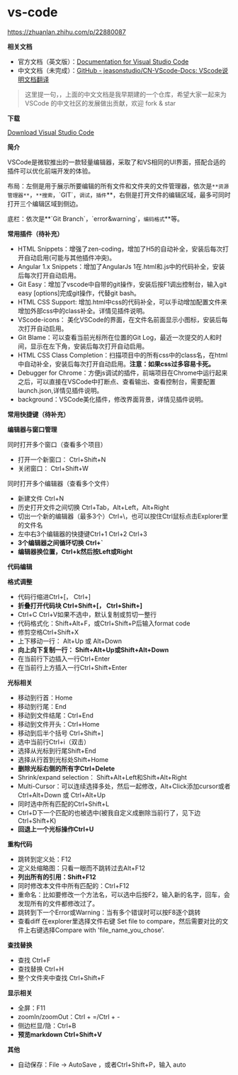 # vs-code




https://zhuanlan.zhihu.com/p/22880087







**相关文档**

  

-   官方文档（英文版）：[Documentation for Visual Studio Code](https://link.zhihu.com/?target=https%3A//code.visualstudio.com/docs)
-   中文文档（未完成）：[GitHub - jeasonstudio/CN-VScode-Docs: VScode说明文档翻译](https://link.zhihu.com/?target=https%3A//github.com/jeasonstudio/CN-VScode-Docs)

> 这里提一句，，上面的中文文档是我早期建的一个仓库，希望大家一起来为 VSCode 的中文社区的发展做出贡献，欢迎 fork & star

  

**下载**

  

[Download Visual Studio Code](https://link.zhihu.com/?target=https%3A//code.visualstudio.com/Download)

  

**简介**

  

VSCode是微软推出的一款轻量编辑器，采取了和VS相同的UI界面，搭配合适的插件可以优化前端开发的体验。

布局：左侧是用于展示所要编辑的所有文件和文件夹的文件管理器，依次是`**资源管理器**`，`**搜索`，\`GIT\`，`调试`，`插件`**，右侧是打开文件的编辑区域，最多可同时打开三个编辑区域到侧边。

底栏：依次是**\`Git Branch\`，\`error&warning\`，`编码格式`**等。

**常用插件（待补充）**

  

-   HTML Snippets：增强了zen-coding，增加了H5的自动补全，安装后每次打开自动启用(可能与其他插件冲突)。
-   Angular 1.x Snippets：增加了AngularJs 1在.html和.js中的代码补全，安装后每次打开自动启用。
-   Git Easy：增加了vscode中自带的git操作，安装后按F1调出控制台，输入git easy \[options\]完成git操作，代替git bash。
-   HTML CSS Support: 增加.html中css的代码补全，可以手动增加配置文件来增加外部css中的class补全。详情见插件说明。
-   VScode-icons： 美化VSCode的界面，在文件名前面显示小图标，安装后每次打开自动启用。
-   Git Blame：可以查看当前光标所在位置的Git Log，最近一次提交的人和时间，显示在左下角，安装后每次打开自动启用。
-   HTML CSS Class Completion：扫描项目中的所有css中的class名，在html中自动补全，安装后每次打开自动启用。**注意：如果css过多容易卡死。**
-   Debugger for Chrome：方便js调试的插件，前端项目在Chrome中运行起来之后，可以直接在VSCode中打断点、查看输出、查看控制台，需要配置launch.json,详情见插件说明。
-   background：VSCode美化插件，修改界面背景，详情见插件说明。

  

**常用快捷键（待补充）**

  

**编辑器与窗口管理**

  

同时打开多个窗口（查看多个项目）

  

-   打开一个新窗口： Ctrl+Shift+N
-   关闭窗口： Ctrl+Shift+W

  

同时打开多个编辑器（查看多个文件）

-   新建文件 Ctrl+N
-   历史打开文件之间切换 Ctrl+Tab，Alt+Left，Alt+Right
-   切出一个新的编辑器（最多3个）Ctrl+\\，也可以按住Ctrl鼠标点击Explorer里的文件名
-   左中右3个编辑器的快捷键Ctrl+1 Ctrl+2 Ctrl+3
-   **3个编辑器之间循环切换 Ctrl+`**
-   **编辑器换位置，Ctrl+k然后按Left或Right**

  

**代码编辑**

  

**格式调整**

-   代码行缩进Ctrl+\[， Ctrl+\]
-   **折叠打开代码块 Ctrl+Shift+\[， Ctrl+Shift+\]**
-   Ctrl+C Ctrl+V如果不选中，默认复制或剪切一整行
-   代码格式化：Shift+Alt+F，或Ctrl+Shift+P后输入format code
-   修剪空格Ctrl+Shift+X
-   上下移动一行： Alt+Up 或 Alt+Down
-   **向上向下复制一行： Shift+Alt+Up或Shift+Alt+Down**
-   在当前行下边插入一行Ctrl+Enter
-   在当前行上方插入一行Ctrl+Shift+Enter

  

**光标相关**

-   移动到行首：Home
-   移动到行尾：End
-   移动到文件结尾：Ctrl+End
-   移动到文件开头：Ctrl+Home
-   移动到后半个括号 Ctrl+Shift+\]
-   选中当前行Ctrl+i（双击）
-   选择从光标到行尾Shift+End
-   选择从行首到光标处Shift+Home
-   **删除光标右侧的所有字Ctrl+Delete**
-   Shrink/expand selection： Shift+Alt+Left和Shift+Alt+Right
-   Multi-Cursor：可以连续选择多处，然后一起修改，Alt+Click添加cursor或者Ctrl+Alt+Down 或 Ctrl+Alt+Up
-   同时选中所有匹配的Ctrl+Shift+L
-   Ctrl+D下一个匹配的也被选中(被我自定义成删除当前行了，见下边Ctrl+Shift+K)
-   **回退上一个光标操作Ctrl+U**

  

**重构代码**

-   跳转到定义处：F12
-   定义处缩略图：只看一眼而不跳转过去Alt+F12
-   **列出所有的引用：Shift+F12**
-   同时修改本文件中所有匹配的：Ctrl+F12
-   重命名：比如要修改一个方法名，可以选中后按F2，输入新的名字，回车，会发现所有的文件都修改过了。
-   跳转到下一个Error或Warning：当有多个错误时可以按F8逐个跳转
-   查看diff 在explorer里选择文件右键 Set file to compare，然后需要对比的文件上右键选择Compare with 'file\_name\_you_chose'.

  

**查找替换**

  

-   查找 Ctrl+F
-   查找替换 Ctrl+H
-   整个文件夹中查找 Ctrl+Shift+F

  

**显示相关**

  

-   全屏：F11
-   zoomIn/zoomOut：Ctrl + =/Ctrl + -
-   侧边栏显/隐：Ctrl+B
-   **预览markdown Ctrl+Shift+V**

  

**其他**

  

-   自动保存：File -> AutoSave ，或者Ctrl+Shift+P，输入 auto


















